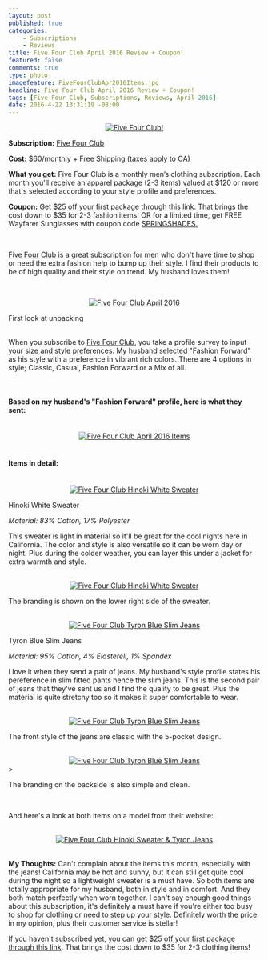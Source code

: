 ```yaml
---
layout: post
published: true
categories: 
    - Subscriptions
    - Reviews
title: Five Four Club April 2016 Review + Coupon!
featured: false
comments: true
type: photo
imagefeature: FiveFourClubApr2016Items.jpg
headline: Five Four Club April 2016 Review + Coupon!
tags: [Five Four Club, Subscriptions, Reviews, April 2016]
date: 2016-4-22 13:31:19 -08:00
---
```


<center><a href="https://www.fivefourclub.com/getstarted?referrer=RE731318" target="_blank">
<img src="/images/FiveFourClubApr2016Package.jpg" border="0" style="border:none;max-width:100%;" alt="Five Four Club!" />
</a></center>
<p><b>Subscription:</b> <a href="https://www.fivefourclub.com/getstarted?referrer=RE731318" target="_blank">Five Four Club</a></p>
<p><b>Cost:</b> $60/monthly + Free Shipping (taxes apply to CA)</p>
<p><b>What you get:</b> Five Four Club is a monthly men’s clothing subscription. Each month you'll receive an apparel package (2-3 items) valued at $120 or more that's selected according to your style profile and preferences.</p>
<p><b>Coupon:</b> <a href="https://www.fivefourclub.com/getstarted?referrer=RE731318" target="_blank">Get $25 off your first package through this link</a>. That brings the cost down to $35 for 2-3 fashion items! OR for a limited time, get FREE Wayfarer Sunglasses with coupon code <a href="https://www.fivefourclub.com/getstarted?referrer=RE731318" target="_blank">SPRINGSHADES<a href="https://www.fivefourclub.com/getstarted?referrer=RE731318" target="_blank">.</p>

<br>

<p><a href="https://www.fivefourclub.com/getstarted?referrer=RE731318" target="_blank">Five Four Club</a> is a great subscription for men who don't have time to shop or need the extra fashion help to bump up their style. I find their products to be of high quality and their style on trend. My husband loves them!</p>

<br>

<p><center><a href="https://www.fivefourclub.com/getstarted?referrer=RE731318" target="_blank">
<img src="/images/FiveFourClubApr2016OpenPackage.jpg" border="0" style="border:none;max-width:100%;" alt="Five Four Club April 2016" />
</a></center></p>
<figcaption>First look at unpacking</figcaption>

<br>

<p>When you subscribe to <a href="https://www.fivefourclub.com/getstarted?referrer=RE731318" target="_blank">Five Four Club</a>, you take a profile survey to input your size and style preferences. My husband selected "Fashion Forward" as his style with a preference in vibrant rich colors. There are 4 options in style; Classic, Casual, Fashion Forward or a Mix of all.</p>

<br>

<H4>Based on my husband's "Fashion Forward" profile, here is what they sent:</H4>

<br>

<center><a href="https://www.fivefourclub.com/getstarted?referrer=RE731318" target="_blank">
<img src="/images/FiveFourClubApr2016Items.jpg" border="0" style="border:none;max-width:100%;" alt="Five Four Club April 2016 Items" />
</a></center>

<br>

<H4>Items in detail:</H4>

<br>

<center><a href="https://www.fivefourclub.com/getstarted?referrer=RE731318" target="_blank">
<img src="/images/FiveFourClubApr2016HinokiWhiteSweater.jpg" border="0" style="border:none;max-width:100%;" alt="Five Four Club Hinoki White Sweater" />
</a></center>

<DL>
<DT>Hinoki White Sweater</DT>
</DL>

<p><i>Material: 83% Cotton, 17% Polyester</i></p>

<p>This sweater is light in material so it'll be great for the cool nights here in California. The color and style is also versatile so it can be worn day or night. Plus during the colder weather, you can layer this under a jacket for extra warmth and style.</p>

<br>

<center><a href="https://www.fivefourclub.com/getstarted?referrer=RE731318" target="_blank">
<img src="/images/FiveFourClubApr2016HinokiWhiteSweater2.jpg" border="0" style="border:none;max-width:100%;" alt="Five Four Club Hinoki White Sweater" />
</a></center>

<p>The branding is shown on the lower right side of the sweater.</p>

<br>

<center><a href="https://www.fivefourclub.com/getstarted?referrer=RE731318" target="_blank">
<img src="/images/FiveFourClubApr2016TyronBlueSlimJeans.jpg" border="0" style="border:none;max-width:100%;" alt="Five Four Club Tyron Blue Slim Jeans" />
</a></center>

<DL>
<DT>Tyron Blue Slim Jeans</DT>
</DL>

<p><i>Material: 95% Cotton, 4% Elasterell, 1% Spandex</i></p>

<p>I love it when they send a pair of jeans. My husband's style profile states his pereference in slim fitted pants hence the slim jeans. This is the second pair of jeans that they've sent us and I find the quality to be great. Plus the material is quite stretchy too so it makes it super comfortable to wear.</p> 

<br>

<center><a href="https://www.fivefourclub.com/getstarted?referrer=RE731318" target="_blank">
<img src="/images/FiveFourClubApr2016TyronBlueSlimJeans2.jpg" border="0" style="border:none;max-width:100%;" alt="Five Four Club Tyron Blue Slim Jeans" />
</a></center>

<p>The front style of the jeans are classic with the 5-pocket design.</p>

<br>

<center><a href="https://www.fivefourclub.com/getstarted?referrer=RE731318" target="_blank">
<img src="/images/FiveFourClubApr2016TyronBlueSlimJeans3.jpg" border="0" style="border:none;max-width:100%;" alt="Five Four Club Tyron Blue Slim Jeans" />
</a></center>>

<p>The branding on the backside is also simple and clean.</p>

<br>

<p>And here's a look at both items on a model from their website:</p>

<br>

<center><a href="https://www.fivefourclub.com/getstarted?referrer=RE731318" target="_blank">
<img src="/images/FiveFourClubApr2016HinokiWhiteSweater3.jpg" border="0" style="border:none;max-width:100%;" alt="Five Four Club Hinoki Sweater & Tyron Jeans" />
</a></center>

<br>

<p><i class="icon-exclamation-sign"></i><b> My Thoughts:</b> Can't complain about the items this month, especially with the jeans! California may be hot and sunny, but it can still get quite cool during the night so a lightweight sweater is a must have. So both items are totally appropriate for my husband, both in style and in comfort. And they both match perfectly when worn together. I can't say enough good things about this subscription, it's definitely a must have if you're either too busy to shop for clothing or need to step up your style. Definitely worth the price in my opinion, plus their customer service is stellar!</p>

<p>If you haven't subscribed yet, you can <a href="https://www.fivefourclub.com/getstarted?referrer=RE731318" target="_blank">get $25 off your first package through this link</a>. That brings the cost down to $35 for 2-3 clothing items!</p> 

